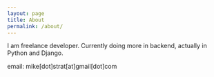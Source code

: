 ```yaml
---
layout: page
title: About
permalink: /about/
---
```


I am freelance developer. Currently doing more in backend, actually in Python and Django.

email: mike[dot]strat[at]gmail[dot]com
